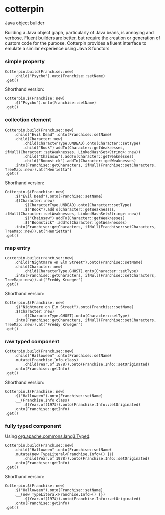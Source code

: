# cotterpin
Java object builder

Building a Java object graph, particularly of Java beans, is annoying and verbose. Fluent builders are better, but require the creation or generation of custom code for the purpose. Cotterpin provides a fluent interface to emulate a similar experience using Java 8 functors.

### simple property
```
Cotterpin.build(Franchise::new)
    .child("Psycho").onto(Franchise::setName)
.get()
```

Shorthand version:
```
Cotterpin.$(Franchise::new)
    .$("Psycho").onto(Franchise::setName)
.get()
```

### collection element
```
Cotterpin.build(Franchise::new)
    .child("Evil Dead").onto(Franchise::setName)
    .child(Character::new)
        .child(CharacterType.UNDEAD).onto(Character::setType)
        .child("Book").addTo(Character::getWeaknesses, ifNull(Character::setWeaknesses, LinkedHashSet<String>::new))
        .child("Chainsaw").addTo(Character::getWeaknesses)
        .child("Boomstick").addTo(Character::getWeaknesses)
    .into(Franchise::getCharacters, ifNull(Franchise::setCharacters, TreeMap::new)).at("Henrietta")
.get()
```

Shorthand version:
```
Cotterpin.$(Franchise::new)
    .$("Evil Dead").onto(Franchise::setName)
    .$(Character::new)
        .$(CharacterType.UNDEAD).onto(Character::setType)
        .$("Book").addTo(Character::getWeaknesses, ifNull(Character::setWeaknesses, LinkedHashSet<String>::new))
        .$("Chainsaw").addTo(Character::getWeaknesses)
        .$("Boomstick").addTo(Character::getWeaknesses)
    .into(Franchise::getCharacters, ifNull(Franchise::setCharacters, TreeMap::new)).at("Henrietta")
.get()
```

### map entry
```
Cotterpin.build(Franchise::new)
    .child("Nightmare on Elm Street").onto(Franchise::setName)
    .child(Character::new)
        .child(CharacterType.GHOST).onto(Character::setType)
    .into(Franchise::getCharacters, ifNull(Franchise::setCharacters, TreeMap::new)).at("Freddy Krueger")
.get()
```

Shorthand version:
```
Cotterpin.$(Franchise::new)
    .$("Nightmare on Elm Street").onto(Franchise::setName)
    .$(Character::new)
        .$(CharacterType.GHOST).onto(Character::setType)
    .into(Franchise::getCharacters, ifNull(Franchise::setCharacters, TreeMap::new)).at("Freddy Krueger")
.get()
```

### raw typed component
```
Cotterpin.build(Franchise::new)
    .child("Halloween").onto(Franchise::setName)
    .mutate(Franchise.Info.class)
        .child(Year.of(1978)).onto(Franchise.Info::setOriginated)
    .onto(Franchise::getInfo)
.get()
```

Shorthand version:
```
Cotterpin.$(Franchise::new)
    .$("Halloween").onto(Franchise::setName)
    .__(Franchise.Info.class)
        .$(Year.of(1978)).onto(Franchise.Info::setOriginated)
    .onto(Franchise::getInfo)
.get()
```

### fully typed component
Using [org.apache.commons.lang3.Typed](http://commons.apache.org/proper/commons-lang/javadocs/api-release/org/apache/commons/lang3/reflect/Typed.html):
```
Cotterpin.build(Franchise::new)
    .child("Halloween").onto(Franchise::setName)
    .mutate(new TypeLiteral<Franchise.Info>() {})
        .child(Year.of(1978)).onto(Franchise.Info::setOriginated)
    .onto(Franchise::getInfo)
.get()
```

Shorthand version:
```
Cotterpin.$(Franchise::new)
    .$("Halloween").onto(Franchise::setName)
    .__(new TypeLiteral<Franchise.Info>() {})
        .$(Year.of(1978)).onto(Franchise.Info::setOriginated)
    .onto(Franchise::getInfo)
.get()
```

